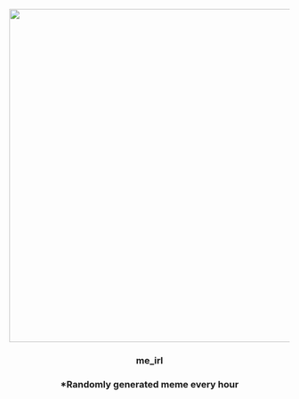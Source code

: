 <p align="center">
        <img src="https://i.redd.it/9tvkagperwb91.jpg" width="600" height="600">
        </p>
        <h3 align="center">me_irl</h3>
        <h3 align="center">*Randomly generated meme every hour</h3>
    